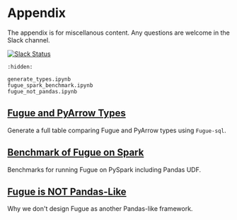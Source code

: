# Appendix

The appendix is for miscellanous content. Any questions are welcome in the Slack channel.

[![Slack Status](https://img.shields.io/badge/slack-join_chat-white.svg?logo=slack&style=social)](http://slack.fugue.ai)


```{toctree}
:hidden:

generate_types.ipynb
fugue_spark_benchmark.ipynb
fugue_not_pandas.ipynb
```

## [Fugue and PyArrow Types](generate_types.ipynb)
Generate a full table comparing Fugue and PyArrow types using `Fugue-sql`. 

## [Benchmark of Fugue on Spark](fugue_spark_benchmark.ipynb)
Benchmarks for running Fugue on PySpark including Pandas UDF.

## [Fugue is NOT Pandas-Like](fugue_not_pandas.ipynb)
Why we don't design Fugue as another Pandas-like framework.